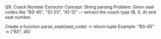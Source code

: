 Q9. Coach Number Extractor
Concept: String parsing
Problem:
Given seat codes like "B3-45", "S1-23", "A1-12" — extract the coach type (B, S, A) and seat number.

Create a function parse_seat(seat_code) → return tuple
Example: "B3-45" → ("B3", 45)